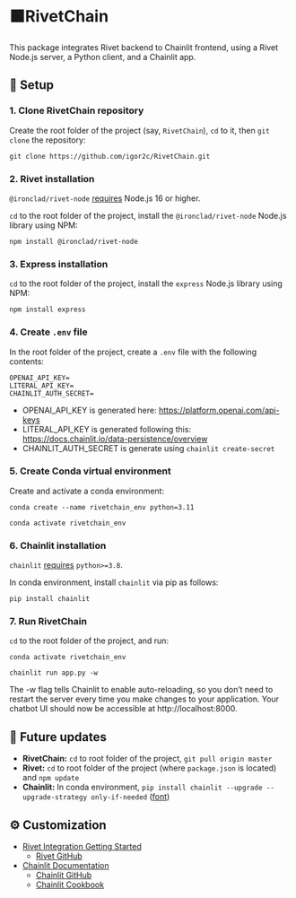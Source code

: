 # 🟧️RivetChain

This package integrates Rivet backend to Chainlit frontend, using a Rivet Node.js server, a Python client, and a Chainlit app.


## 🚀 Setup

### 1. Clone RivetChain repository

Create the root folder of the project (say, `RivetChain`), `cd` to it, then `git clone` the repository:

```
git clone https://github.com/igor2c/RivetChain.git
```

### 2. Rivet installation

`@ironclad/rivet-node` [requires](https://rivet.ironcladapp.com/docs/api-reference/node/overview) Node.js 16 or higher.

`cd` to the root folder of the project, install the `@ironclad/rivet-node` Node.js library using NPM:

```
npm install @ironclad/rivet-node
```

### 3. Express installation

`cd` to the root folder of the project, install the `express` Node.js library using NPM:

```
npm install express
```

### 4. Create `.env` file

In the root folder of the project, create a `.env` file with the following contents:

```
OPENAI_API_KEY=
LITERAL_API_KEY=
CHAINLIT_AUTH_SECRET=
```

- OPENAI_API_KEY is generated here: https://platform.openai.com/api-keys
- LITERAL_API_KEY is generated following this: https://docs.chainlit.io/data-persistence/overview
- CHAINLIT_AUTH_SECRET is generate using `chainlit create-secret`


### 5. Create Conda virtual environment

Create and activate a conda environment:

```
conda create --name rivetchain_env python=3.11
```

```
conda activate rivetchain_env
```

### 6. Chainlit installation

`chainlit` [requires](https://docs.chainlit.io/get-started/installation) `python>=3.8`.

In conda environment, install `chainlit` via pip as follows:

```
pip install chainlit
```

### 7. Run RivetChain

`cd` to the root folder of the project, and run:

```
conda activate rivetchain_env
```

```
chainlit run app.py -w
```

The -w flag tells Chainlit to enable auto-reloading, so you don’t need to restart the server every time you make changes to your application. Your chatbot UI should now be accessible at http://localhost:8000.

## 🔧 Future updates

- **RivetChain:** `cd` to root folder of the project, `git pull origin master`
- **Rivet:** `cd` to root folder of the project (where `package.json` is located) and `npm update`
- **Chainlit:** In conda environment, `pip install chainlit --upgrade --upgrade-strategy only-if-needed` ([font](https://stackoverflow.com/a/10440459))

## ⚙️ Customization

- [Rivet Integration Getting Started](https://rivet.ironcladapp.com/docs/api-reference/getting-started-integration)
  - [Rivet GitHub](https://github.com/ironclad/rivet)
- [Chainlit Documentation](https://docs.chainlit.io/get-started/overview)
  - [Chainlit GitHub](https://github.com/Chainlit/chainlit)
   - [Chainlit Cookbook](https://github.com/Chainlit/cookbook)

